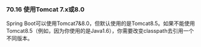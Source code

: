 ### 70.16 使用Tomcat 7.x或8.0

Spring Boot可以使用Tomcat7&8.0，但默认使用的是Tomcat8.5。如果不能使用Tomcat8.5（例如，因为你使用的是Java1.6），你需要改变classpath去引用一个不同版本。
